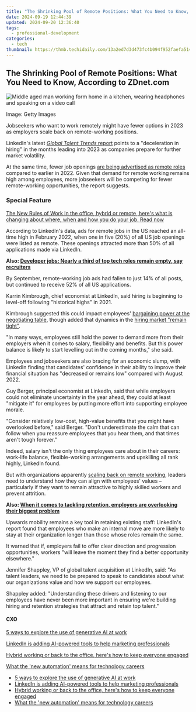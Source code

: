 ```yaml
---
title: "The Shrinking Pool of Remote Positions: What You Need to Know, According to ZDnet.com"
date: 2024-09-19 12:44:39
updated: 2024-09-20 12:36:40
tags:
  - professional-development
categories:
  - tech
thumbnail: https://thmb.techidaily.com/13a2ed7d3d473fc4b094f952faefa5141a38181bbb0354fc87e696c7a5f69650.png
---
```


## The Shrinking Pool of Remote Positions: What You Need to Know, According to ZDnet.com

![Middle aged man working form home in a kitchen, wearing headphones and speaking on a video call](https://www.zdnet.com/a/img/resize/3278540381fd942a86a10c1bca3e00da4b152992/2021/09/10/bba736c2-81e3-4793-9ae8-c19871625b5b/man-working-from-home-pyjamas-remote-working-zoom-call.jpg?auto=webp&width=1280)

Image: Getty Images

Jobseekers who want to work remotely might have fewer options in 2023 as employers scale back on remote-working positions.

LinkedIn's latest [_Global Talent Trends_ report](https://business.linkedin.com/talent-solutions/global-talent-trends) points to a "deceleration in hiring" in the months leading into 2023 as companies prepare for further market volatility.

At the same time, fewer job openings [are being advertised as remote roles](https://www.zdnet.com/article/remote-working-jobs-for-developers-might-already-be-declining-thats-a-big-gamble-for-employers/) compared to earlier in 2022\. Given that demand for remote working remains high among employees, more jobseekers will be competing for fewer remote-working opportunities, the report suggests.

### Special Feature

[The New Rules of Work In the office, hybrid or remote, here's what is changing about where, when and how you do your job.  Read now](https://www.zdnet.com/topic/the-new-rules-of-work/)

According to LinkedIn's data, ads for remote jobs in the US reached an all-time high in February 2022, when one in five (20%) of all US job openings were listed as remote. These openings attracted more than 50% of all applications made via LinkedIn.

**Also: [Developer jobs: Nearly a third of top tech roles remain empty, say recruiters](https://www.zdnet.com/article/developer-jobs-nearly-a-third-of-top-tech-roles-remain-empty-say-recruiters/)**

By September, remote-working job ads had fallen to just 14% of all posts, but continued to receive 52% of all US applications. 

Karrin Kimbrough, chief economist at LinkedIn, said hiring is beginning to level-off following "historical highs" in 2021\. 

Kimbrough suggested this could impact employees' [bargaining power at the negotiating table](https://www.zdnet.com/education/professional-development/want-flexible-working-or-better-benefits-heres-how-to-negotiate-with-your-boss/), though added that dynamics in the [hiring market "remain tight"](https://www.zdnet.com/article/managers-cant-agree-on-who-to-hire-and-its-creating-big-problems-at-work/).

"In many ways, employees still hold the power to demand more from their employers when it comes to salary, flexibility and benefits. But this power balance is likely to start levelling out in the coming months," she said.

Employees and jobseekers are also bracing for an economic slump, with LinkedIn finding that candidates' confidence in their ability to improve their financial situation has "decreased or remains low" compared with August 2022\. 

Guy Berger, principal economist at LinkedIn, said that while employers could not eliminate uncertainty in the year ahead, they could at least "mitigate it" for employees by putting more effort into supporting employee morale.

"Consider relatively low-cost, high-value benefits that you might have overlooked before," said Berger. "Don't underestimate the calm that can follow when you reassure employees that you hear them, and that times aren't tough forever."

Indeed, salary isn't the only thing employees care about in their careers: work-life balance, flexible-working arrangements and upskilling all rank highly, LinkedIn found.

But with organizations apparently [scaling back on remote working](https://www.zdnet.com/article/workers-are-refusing-to-return-to-the-office-and-they-are-ready-to-face-the-consequences/), leaders need to understand how they can align with employees' values – particularly if they want to remain attractive to highly skilled workers and prevent attrition.

**Also: [When it comes to tackling retention, employers are overlooking their biggest problem](https://www.zdnet.com/education/professional-development/when-it-comes-to-tackling-retention-employers-are-overlooking-their-biggest-problem/)**

Upwards mobility remains a key tool in retaining existing staff: LinkedIn's report found that employees who make an internal move are more likely to stay at their organization longer than those whose roles remain the same.

It warned that if, employers fail to offer clear direction and progression opportunities, workers "will leave the moment they find a better opportunity elsewhere."

Jennifer Shappley, VP of global talent acquisition at LinkedIn, said: "As talent leaders, we need to be prepared to speak to candidates about what our organizations value and how we support our employees.

Shappley added: "Understanding these drivers and listening to our employees have never been more important in ensuring we're building hiring and retention strategies that attract and retain top talent."

#### CXO

[5 ways to explore the use of generative AI at work](https://www.zdnet.com/article/6-ways-business-leaders-are-exploring-generative-ai-at-work/ "5 ways to explore the use of generative AI at work")

[LinkedIn is adding AI-powered tools to help marketing professionals](https://www.zdnet.com/article/linkedin-is-adding-ai-powered-tools-to-help-marketing-professionals/ "LinkedIn is adding AI-powered tools to help marketing professionals")

[Hybrid working or back to the office, here's how to keep everyone engaged](https://www.zdnet.com/article/hybrid-working-or-back-to-the-office-heres-how-to-keep-everyone-engaged/ "Hybrid working or back to the office, here's how to keep everyone engaged")

[What the 'new automation' means for technology careers](https://www.zdnet.com/article/what-the-new-automation-means-for-technology-careers/ "What the 'new automation' means for technology careers")

* [5 ways to explore the use of generative AI at work](https://www.zdnet.com/article/6-ways-business-leaders-are-exploring-generative-ai-at-work/ "5 ways to explore the use of generative AI at work")
* [LinkedIn is adding AI-powered tools to help marketing professionals](https://www.zdnet.com/article/linkedin-is-adding-ai-powered-tools-to-help-marketing-professionals/ "LinkedIn is adding AI-powered tools to help marketing professionals")
* [Hybrid working or back to the office, here's how to keep everyone engaged](https://www.zdnet.com/article/hybrid-working-or-back-to-the-office-heres-how-to-keep-everyone-engaged/ "Hybrid working or back to the office, here's how to keep everyone engaged")
* [What the 'new automation' means for technology careers](https://www.zdnet.com/article/what-the-new-automation-means-for-technology-careers/ "What the 'new automation' means for technology careers")

<ins class="adsbygoogle"
     style="display:block"
     data-ad-format="autorelaxed"
     data-ad-client="ca-pub-7571918770474297"
     data-ad-slot="1223367746"></ins>



<ins class="adsbygoogle"
     style="display:block"
     data-ad-client="ca-pub-7571918770474297"
     data-ad-slot="8358498916"
     data-ad-format="auto"
     data-full-width-responsive="true"></ins>
